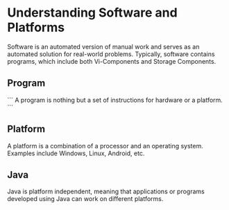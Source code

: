 <h1>Understanding Software and Platforms</h1>
<p>
    Software is an automated version of manual work and serves as an automated solution for real-world problems. 
    Typically, software contains programs, which include both Vi-Components and Storage Components.
</p>

<h2>Program</h2>
```
    A program is nothing but a set of instructions for hardware or a platform.
```

<h2>Platform</h2>
<p>
    A platform is a combination of a processor and an operating system. Examples include Windows, Linux, Android, etc.
</p>

<h2>Java</h2>
<p>
    Java is platform independent, meaning that applications or programs developed using Java can work on different platforms.
</p>
